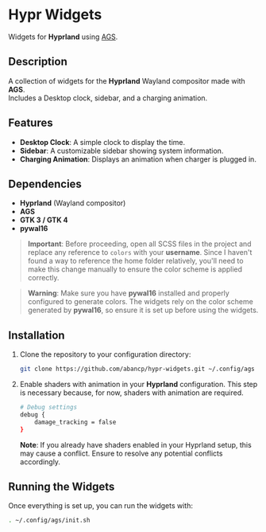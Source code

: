 # Hypr Widgets

Widgets for **Hyprland** using [AGS](https://github.com/Aylur/ags).

## Description

A collection of widgets for the **Hyprland** Wayland compositor made with **AGS**.  
Includes a Desktop clock, sidebar, and a charging animation.

## Features

- **Desktop Clock**: A simple clock to display the time.
- **Sidebar**: A customizable sidebar showing system information.
- **Charging Animation**: Displays an animation when charger is plugged in.

## Dependencies

- **Hyprland** (Wayland compositor)
- **AGS**
- **GTK 3 / GTK 4**
- **pywal16**

> **Important**: Before proceeding, open all SCSS files in the project and replace any reference to `colors` with your **username**. Since I haven't found a way to reference the home folder relatively, you'll need to make this change manually to ensure the color scheme is applied correctly.

> **Warning**: Make sure you have **pywal16** installed and properly configured to generate colors. The widgets rely on the color scheme generated by **pywal16**, so ensure it is set up before using the widgets.

## Installation

1. Clone the repository to your configuration directory:

    ```bash
    git clone https://github.com/abancp/hypr-widgets.git ~/.config/ags
    ```

2. Enable shaders with animation in your **Hyprland** configuration. This step is necessary because, for now, shaders with animation are required.

    ```bash
    # Debug settings
    debug {
        damage_tracking = false
    }
    ```

    **Note**: If you already have shaders enabled in your Hyprland setup, this may cause a conflict. Ensure to resolve any potential conflicts accordingly.


## Running the Widgets

Once everything is set up, you can run the widgets with:

```bash
. ~/.config/ags/init.sh 
```
